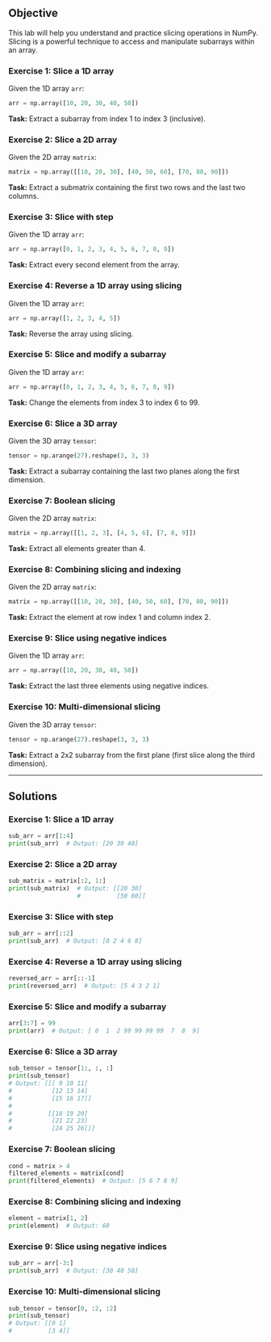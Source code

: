 ## Objective
This lab will help you understand and practice slicing operations in NumPy. Slicing is a powerful technique to access and manipulate subarrays within an array.

### Exercise 1: Slice a 1D array

Given the 1D array `arr`:
```python
arr = np.array([10, 20, 30, 40, 50])
```

**Task:** Extract a subarray from index 1 to index 3 (inclusive).

### Exercise 2: Slice a 2D array

Given the 2D array `matrix`:
```python
matrix = np.array([[10, 20, 30], [40, 50, 60], [70, 80, 90]])
```

**Task:** Extract a submatrix containing the first two rows and the last two columns.

### Exercise 3: Slice with step

Given the 1D array `arr`:
```python
arr = np.array([0, 1, 2, 3, 4, 5, 6, 7, 8, 9])
```

**Task:** Extract every second element from the array.

### Exercise 4: Reverse a 1D array using slicing

Given the 1D array `arr`:
```python
arr = np.array([1, 2, 3, 4, 5])
```

**Task:** Reverse the array using slicing.

### Exercise 5: Slice and modify a subarray

Given the 1D array `arr`:
```python
arr = np.array([0, 1, 2, 3, 4, 5, 6, 7, 8, 9])
```

**Task:** Change the elements from index 3 to index 6 to 99.

### Exercise 6: Slice a 3D array

Given the 3D array `tensor`:
```python
tensor = np.arange(27).reshape(3, 3, 3)
```

**Task:** Extract a subarray containing the last two planes along the first dimension.

### Exercise 7: Boolean slicing

Given the 2D array `matrix`:
```python
matrix = np.array([[1, 2, 3], [4, 5, 6], [7, 8, 9]])
```

**Task:** Extract all elements greater than 4.

### Exercise 8: Combining slicing and indexing

Given the 2D array `matrix`:
```python
matrix = np.array([[10, 20, 30], [40, 50, 60], [70, 80, 90]])
```

**Task:** Extract the element at row index 1 and column index 2.

### Exercise 9: Slice using negative indices

Given the 1D array `arr`:
```python
arr = np.array([10, 20, 30, 40, 50])
```

**Task:** Extract the last three elements using negative indices.

### Exercise 10: Multi-dimensional slicing

Given the 3D array `tensor`:
```python
tensor = np.arange(27).reshape(3, 3, 3)
```

**Task:** Extract a 2x2 subarray from the first plane (first slice along the third dimension).

---

## Solutions

### Exercise 1: Slice a 1D array
```python
sub_arr = arr[1:4]
print(sub_arr)  # Output: [20 30 40]
```

### Exercise 2: Slice a 2D array
```python
sub_matrix = matrix[:2, 1:]
print(sub_matrix)  # Output: [[20 30]
                   #          [50 60]]
```

### Exercise 3: Slice with step
```python
sub_arr = arr[::2]
print(sub_arr)  # Output: [0 2 4 6 8]
```

### Exercise 4: Reverse a 1D array using slicing
```python
reversed_arr = arr[::-1]
print(reversed_arr)  # Output: [5 4 3 2 1]
```

### Exercise 5: Slice and modify a subarray
```python
arr[3:7] = 99
print(arr)  # Output: [ 0  1  2 99 99 99 99  7  8  9]
```

### Exercise 6: Slice a 3D array
```python
sub_tensor = tensor[1:, :, :]
print(sub_tensor)
# Output: [[[ 9 10 11]
#           [12 13 14]
#           [15 16 17]]
#
#          [[18 19 20]
#           [21 22 23]
#           [24 25 26]]]
```

### Exercise 7: Boolean slicing
```python
cond = matrix > 4
filtered_elements = matrix[cond]
print(filtered_elements)  # Output: [5 6 7 8 9]
```

### Exercise 8: Combining slicing and indexing
```python
element = matrix[1, 2]
print(element)  # Output: 60
```

### Exercise 9: Slice using negative indices
```python
sub_arr = arr[-3:]
print(sub_arr)  # Output: [30 40 50]
```

### Exercise 10: Multi-dimensional slicing
```python
sub_tensor = tensor[0, :2, :2]
print(sub_tensor)
# Output: [[0 1]
#          [3 4]]
```